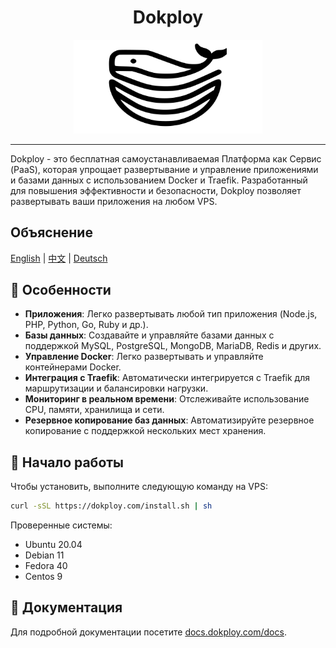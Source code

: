 <div align="center">
   <h1 align="center">Dokploy</h1>
</div>

<div align="center" style="width:100%;">
<img src="https://raw.githubusercontent.com/Dokploy/dokploy/main/logo.png" alt="Логотип Dokploy"  style="width:60%;">
</div>
<hr>



Dokploy - это бесплатная самоустанавливаемая Платформа как Сервис (PaaS), которая упрощает развертывание и управление приложениями и базами данных с использованием Docker и Traefik. Разработанный для повышения эффективности и безопасности, Dokploy позволяет развертывать ваши приложения на любом VPS.



## Объяснение
[English](README.md) | [中文](README-zh.md) | [Deutsch](README-de.md)




## 🌟 Особенности

- **Приложения**: Легко развертывать любой тип приложения (Node.js, PHP, Python, Go, Ruby и др.).
- **Базы данных**: Создавайте и управляйте базами данных с поддержкой MySQL, PostgreSQL, MongoDB, MariaDB, Redis и других.
- **Управление Docker**: Легко развертывать и управляйте контейнерами Docker.
- **Интеграция с Traefik**: Автоматически интегрируется с Traefik для маршрутизации и балансировки нагрузки.
- **Мониторинг в реальном времени**: Отслеживайте использование CPU, памяти, хранилища и сети.
- **Резервное копирование баз данных**: Автоматизируйте резервное копирование с поддержкой нескольких мест хранения.


## 🚀 Начало работы

Чтобы установить, выполните следующую команду на VPS:


```bash
curl -sSL https://dokploy.com/install.sh | sh
```

Проверенные системы:

- Ubuntu 20.04
- Debian 11
- Fedora 40
- Centos 9

## 📄 Документация
Для подробной документации посетите [docs.dokploy.com/docs](https://docs.dokploy.com).
